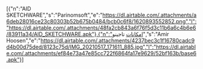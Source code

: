 [{"n":"AID SKETCHWARE","s":"Parinomsoft","e":"https://dl.airtable.com/.attachments/a6deb28016ce23c80303b52b675b0484/bcb0c6f8/1620893552852.png","l":"https://dl.airtable.com/.attachments/48fa2cb843a6f76f5d3c11b6a6c4b6e6/83911a34/AID_SKETCHWARE.apk"},{"n":"امکانات تاجینو","s":"Amir Hoosen","e":"https://dl.airtable.com/.attachments/4237bec3c1f16780cadc9d4b00d75ded/8123c75d/IMG_20210517_171611_885.jpg","l":"https://dl.airtable.com/.attachments/ef84e73a47e85cc722f6864fa17e9629/52bf163b/base6.apk"}]
